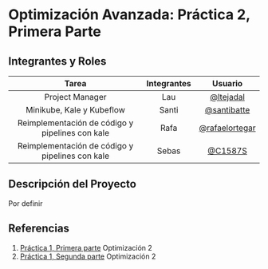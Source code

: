 # Optimización Avanzada: Práctica 2, Primera Parte

## Integrantes y Roles

|Tarea | Integrantes | Usuario |
|:---:|:---:|:---:|
|Project Manager|Lau|[@ltejadal](https://github.com/ltejadal)|
|Minikube, Kale y Kubeflow|Santi|[@santibatte](https://github.com/santibatte)|
|Reimplementación de código y pipelines con kale|Rafa|[@rafaelortegar](https://github.com/rafaelortegar)|
|Reimplementación de código y pipelines con kale|Sebas|[@C1587S](https://github.com/C1587S)|

## Descripción del Proyecto

Por definir


## Referencias

1. [Práctica 1, Primera parte](https://github.com/optimizacion-2-2021-1-gh-classroom/practica-1-primera-parte-ltejadal) Optimización 2
2. [Práctica 1, Segunda parte](https://github.com/optimizacion-2-2021-1-gh-classroom/practica-1-segunda-parte-ltejadal) Optimización 2
